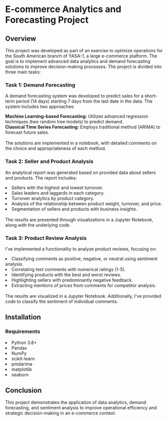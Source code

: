 # E-commerce Analytics and Forecasting Project

## Overview
This project was developed as part of an exercise to optimize operations for the South American branch of YASA-1, a large e-commerce platform. The goal is to implement advanced data analytics and demand forecasting solutions to improve decision-making processes. The project is divided into three main tasks:

### Task 1: Demand Forecasting
A demand forecasting system was developed to predict sales for a short-term period (14 days) starting 7 days from the last date in the data. The system includes two approaches:

<b>Machine Learning-based Forecasting:</b> Utilizes advanced regression techniques (two random tree models) to predict demand. <br>
<b>Classical Time Series Forecasting:</b> Employs traditional method (ARIMA) to forecast future sales. <br> <br>
The solutions are implemented in a notebook, with detailed comments on the choice and appropriateness of each method.

### Task 2: Seller and Product Analysis
An analytical report was generated based on provided data about sellers and products. The report includes:

<li>Sellers with the highest and lowest turnover.</li>
<li>Sales leaders and laggards in each category.</li>
<li>Turnover analytics by product category.</li>
<li>Analysis of the relationship between product weight, turnover, and price.</li>
<li>Segmentation of sellers and products with business insights.</li>
<br>
The results are presented through visualizations in a Jupyter Notebook, along with the underlying code.

### Task 3: Product Review Analysis
I've implemented a functionality to analyze product reviews, focusing on:

<li>Classifying comments as positive, negative, or neutral using sentiment analysis.</li>
<li>Correlating text comments with numerical ratings (1-5).</li>
<li>Identifying products with the best and worst reviews.</li>
<li>Highlighting sellers with predominantly negative feedback.</li>
<li>Extracting mentions of prices from comments for competitor analysis.</li> <br>
The results are visualized in a Jupyter Notebook. Additionally, I've provided code to classify the sentiment of individual comments.

## Installation

### Requirements
<li>Python 3.8+</li>
<li>Pandas</li>
<li>NumPy</li>
<li>scikit-learn</li>
<li>pmdarima</li>
<li>matplotlib</li>
<li>seaborn</li>

## Conclusion
This project demonstrates the application of data analytics, demand forecasting, and sentiment analysis to improve operational efficiency and strategic decision-making in an e-commerce context.
